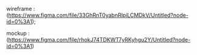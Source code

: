 wireframe :
(https://www.figma.com/file/33GhRnT0yabnRlpiLCMDkV/Untitled?node-id=0%3A1);

mockup :
(https://www.figma.com/file/rhokJ74TDKWT7yRKyhgu2Y/Untitled?node-id=0%3A1)